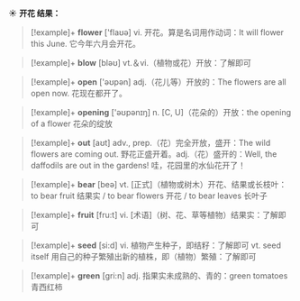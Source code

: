 ☀ <span class="category">**开花 结果：**</span>
>[!example]+ <span class="vocabulary">**flower**</span> ['flaʊə] 
> <span class="definition">vi. 开花。算是名词用作动词：</span>It will flower this June. 它今年六月会开花。

>[!example]+ <span class="vocabulary">**blow**</span> [bləʊ] 
> <span class="definition">vt.＆vi.（植物或花）开放：</span>了解即可

>[!example]+ <span class="vocabulary">**open**</span> ['əʊpən] 
> <span class="definition">adj.（花儿等）开放的：</span>The flowers are all open now. 花现在都开了。

>[!example]+ <span class="vocabulary">**opening**</span> ['əʊpənɪŋ] 
> <span class="definition">n. [C, U]（花朵的）开放：</span>the opening of a flower 花朵的绽放

>[!example]+ <span class="vocabulary">**out**</span> [aʊt] 
> <span class="definition">adv., prep.（花）完全开放，盛开：</span>The wild flowers are coming out. 野花正盛开着。<span class="definition">adj.（花）盛开的：</span>Well, the daffodils are out in the gardens! 哇，花园里的水仙花开了！

>[!example]+ <span class="vocabulary">**bear**</span> [beə] 
> <span class="definition">vt. [正式]（植物或树木）开花、结果或长枝叶：</span>to bear fruit 结果实 / to bear flowers 开花 / to bear leaves 长叶子

>[!example]+ <span class="vocabulary">**fruit**</span> [fru:t] 
> <span class="definition">vi. [术语]（树、花、草等植物）结果实：</span>了解即可

>[!example]+ <span class="vocabulary">**seed**</span> [si:d] 
> <span class="definition">vi. 植物产生种子，即结籽：</span>了解即可 <span class="definition">vt. seed itself 用自己的种子繁殖出新的植株，即（植物）繁殖：</span>了解即可

>[!example]+ <span class="vocabulary">**green**</span> [ɡri:n] 
> <span class="definition">adj. 指果实未成熟的、青的：</span>green tomatoes 青西红柿
